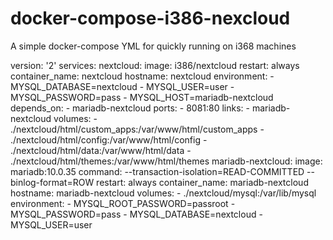 # docker-compose-i386-nexcloud
A simple docker-compose YML for  quickly running  on i368 machines


version: '2'
services:
  nextcloud:
    image: i386/nextcloud
    restart: always
    container_name: nextcloud
    hostname: nextcloud
    environment:
      - MYSQL_DATABASE=nextcloud
      - MYSQL_USER=user
      - MYSQL_PASSWORD=pass
      - MYSQL_HOST=mariadb-nextcloud
    depends_on:
      - mariadb-nextcloud
    ports:
      - 8081:80
    links:
      - mariadb-nextcloud
    volumes:
      - ./nextcloud/html/custom_apps:/var/www/html/custom_apps
      - ./nextcloud/html/config:/var/www/html/config
      - ./nextcloud/html/data:/var/www/html/data
      - ./nextcloud/html/themes:/var/www/html/themes
  mariadb-nextcloud:
    image: mariadb:10.0.35
    command: --transaction-isolation=READ-COMMITTED --binlog-format=ROW
    restart: always
    container_name: mariadb-nextcloud
    hostname: mariadb-nextcloud
    volumes:
      - ./nextcloud/mysql:/var/lib/mysql
    environment:
      - MYSQL_ROOT_PASSWORD=passroot
      - MYSQL_PASSWORD=pass
      - MYSQL_DATABASE=nextcloud
      - MYSQL_USER=user
